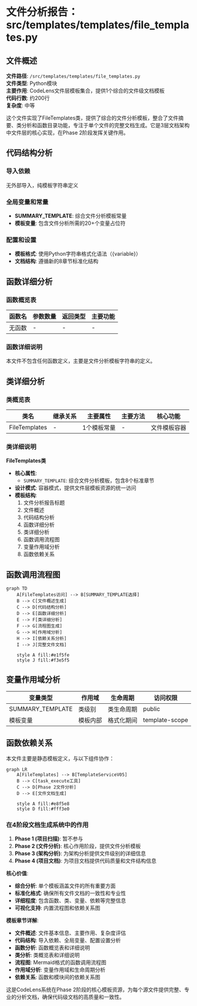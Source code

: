 # 文件分析报告：src/templates/templates/file_templates.py

## 文件概述

**文件路径**: `/src/templates/templates/file_templates.py`  
**文件类型**: Python模块  
**主要作用**: CodeLens文件层模板集合，提供1个综合的文件级文档模板  
**代码行数**: 约200行  
**复杂度**: 中等

这个文件实现了FileTemplates类，提供了综合的文件分析模板，整合了文件摘要、类分析和函数目录功能，专注于单个文件的完整文档生成。它是3层文档架构中文件层的核心实现，在Phase 2阶段发挥关键作用。

## 代码结构分析

### 导入依赖
无外部导入，纯模板字符串定义

### 全局变量和常量
- **SUMMARY_TEMPLATE**: 综合文件分析模板常量
- **模板变量**: 包含文件分析所需的20+个变量占位符

### 配置和设置
- **模板格式**: 使用Python字符串格式化语法（{variable}）
- **文档结构**: 遵循新的8章节标准化结构

## 函数详细分析

### 函数概览表
| 函数名 | 参数数量 | 返回类型 | 主要功能 |
|--------|----------|----------|----------|
| 无函数 | - | - | - |

### 函数详细说明
本文件不包含任何函数定义，主要是文件分析模板字符串的定义。

## 类详细分析

### 类概览表
| 类名 | 继承关系 | 主要属性 | 主要方法 | 核心功能 |
|------|----------|----------|----------|----------|
| FileTemplates | - | 1个模板常量 | - | 文件模板容器 |

### 类详细说明

**FileTemplates类**
- **核心属性**: 
  - `SUMMARY_TEMPLATE`: 综合文件分析模板，包含8个标准章节
- **设计模式**: 容器模式，提供文件层模板资源的统一访问
- **模板结构**: 
  1. 文件分析报告标题
  2. 文件概述
  3. 代码结构分析
  4. 函数详细分析  
  5. 类详细分析
  6. 函数调用流程图
  7. 变量作用域分析
  8. 函数依赖关系

## 函数调用流程图

```mermaid
graph TD
    A[FileTemplates访问] --> B[SUMMARY_TEMPLATE选择]
    B --> C[文件概述生成]
    C --> D[代码结构分析]
    D --> E[函数详细分析]
    E --> F[类详细分析]
    F --> G[流程图生成]
    G --> H[作用域分析]
    H --> I[依赖关系分析]
    I --> J[完整文件文档]
    
    style A fill:#e1f5fe
    style J fill:#f3e5f5
```

## 变量作用域分析

| 变量类型 | 作用域 | 生命周期 | 访问权限 |
|----------|--------|----------|----------|
| SUMMARY_TEMPLATE | 类级别 | 类生命周期 | public |
| 模板变量 | 模板内部 | 格式化期间 | template-scope |

## 函数依赖关系

本文件主要是静态模板定义，与以下组件协作：

```mermaid
graph LR
    A[FileTemplates] --> B[TemplateServiceV05]
    B --> C[task_execute工具]
    C --> D[Phase 2文件分析]
    D --> E[文件文档生成]
    
    style A fill:#e8f5e8
    style D fill:#fff3e0
```

### 在4阶段文档生成系统中的作用

1. **Phase 1 (项目扫描)**: 暂不参与
2. **Phase 2 (文件分析)**: 核心作用阶段，提供文件分析模板
3. **Phase 3 (架构分析)**: 为架构分析提供文件级别的详细信息
4. **Phase 4 (项目文档)**: 为项目文档提供代码质量和文件结构信息

**核心价值**:
- **综合分析**: 单个模板涵盖文件的所有重要方面
- **标准化格式**: 确保所有文件文档的一致性和专业性
- **详细程度**: 包含函数、类、变量、依赖等完整信息
- **可视化支持**: 内置流程图和依赖关系图

**模板章节详解**:
- **文件概述**: 文件基本信息、主要作用、复杂度评估
- **代码结构**: 导入依赖、全局变量、配置设置分析
- **函数分析**: 函数概览表和详细说明
- **类分析**: 类概览表和详细说明
- **流程图**: Mermaid格式的函数调用流程图
- **作用域分析**: 变量作用域和生命周期分析
- **依赖关系**: 函数和模块间的依赖关系图

这是CodeLens系统在Phase 2阶段的核心模板资源，为每个源文件提供完整、专业的分析文档，确保代码级文档的高质量和一致性。